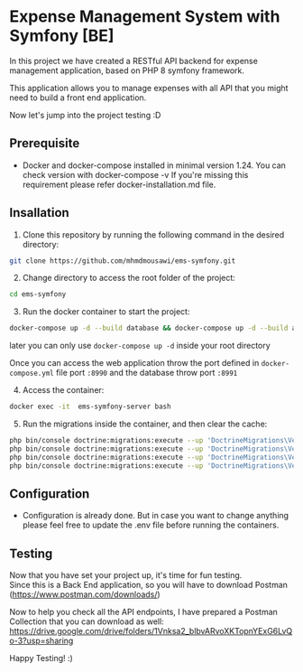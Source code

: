 # Expense Management System with Symfony [BE]

In this project we have created a RESTful API backend for expense management application, based on PHP 8 symfony framework. 

This application allows you to manage expenses with all API that you might need to build a front end application.
<br>

Now let's jump into the project testing :D

## Prerequisite
- Docker and docker-compose installed in minimal version 1.24. You can check version with docker-compose -v If you're missing this requirement please refer docker-installation.md file.


## Insallation

1. Clone this repository by running the following command in the desired directory:
```bash
git clone https://github.com/mhmdmousawi/ems-symfony.git
```

2. Change directory to access the root folder of the project:
```bash
cd ems-symfony
```

3. Run the docker container to start the project:
```bash
docker-compose up -d --build database && docker-compose up -d --build app && docker-compose up -d --build web
```

later you can only use ``docker-compose up -d`` inside your root directory

Once you can access the web application throw the port defined in `docker-compose.yml` file port `:8990`
and the database throw port `:8991`

4. Access the container:
```bash
docker exec -it  ems-symfony-server bash
```

5. Run the migrations inside the container, and then clear the cache:
```bash
php bin/console doctrine:migrations:execute --up 'DoctrineMigrations\Version20211211142232'
php bin/console doctrine:migrations:execute --up 'DoctrineMigrations\Version20211211151003'
php bin/console doctrine:migrations:execute --up 'DoctrineMigrations\Version20211211151010'
php bin/console doctrine:migrations:execute --up 'DoctrineMigrations\Version20211211160334'
```
## Configuration

- Configuration is already done. But in case you want to change anything please feel free to update the .env file before running the containers.

## Testing
Now that you have set your project up, it's time for fun testing. <br>
Since this is a Back End application, so you will have to download Postman (https://www.postman.com/downloads/)

Now to help you check all the API endpoints, I have prepared a Postman Collection that you can download as well:
https://drive.google.com/drive/folders/1Vnksa2_blbvARvoXKTopnYExG6LvQo-3?usp=sharing

Happy Testing! :)
